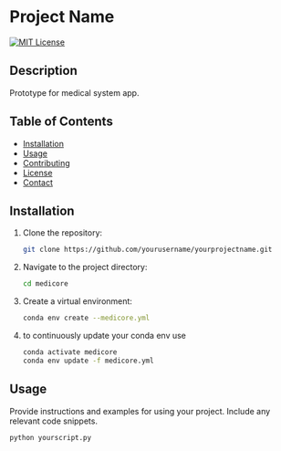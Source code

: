 # Project Name

[![MIT License](https://img.shields.io/badge/License-MIT-yellow.svg)](https://opensource.org/licenses/MIT)

## Description

Prototype for medical system app. 

## Table of Contents

- [Installation](#installation)
- [Usage](#usage)
- [Contributing](#contributing)
- [License](#license)
- [Contact](#contact)

## Installation

1. Clone the repository:
    ```bash
    git clone https://github.com/yourusername/yourprojectname.git
    ```
2. Navigate to the project directory:
    ```bash
    cd medicore
    ```
3.  Create a virtual environment:
    ```bash
    conda env create --medicore.yml
    ```
4.  to continuously update your conda env use 
    ```bash
    conda activate medicore
    conda env update -f medicore.yml
    ```

## Usage


Provide instructions and examples for using your project. Include any relevant code snippets.

```bash
python yourscript.py
